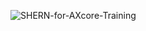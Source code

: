 ![SHERN-for-AXcore-Training](https://github.com/user-attachments/assets/612d86b5-1492-4827-af59-a408651eb47c)
